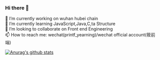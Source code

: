 ### Hi there 👋
 🔭 I’m currently working on wuhan hubei chain\
 🌱 I’m currently learning JavaScript,Java,C,ta Structure\
 👯 I’m looking to collaborate on Front end Engineering\
 📫 How to reach me: wechat(printf_yearning)/wechat official account(筱前端)
 
[![Anurag's github stats](https://github-readme-stats.vercel.app/api?username=Zhjoker&show_icons=true&theme=buefy)](https://github.com/anuraghazra/github-readme-stats)
<!--
**Zhjoker/Zhjoker** is a ✨ _special_ ✨ repository because its `README.md` (this file) appears on your GitHub profile.

Here are some ideas to get you started:

- 🔭 I’m currently working on ...
- 🌱 I’m currently learning ...
- 👯 I’m looking to collaborate on ...
- 🤔 I’m looking for help with ...
- 💬 Ask me about ...
- 📫 How to reach me: ...
- 😄 Pronouns: ...
- ⚡ Fun fact: ...
-->
